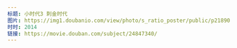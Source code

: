 ```yaml
---
标题: 小时代3 刺金时代
图片: https://img1.doubanio.com/view/photo/s_ratio_poster/public/p2189080319.jpg
时时: 2014
链接: https://movie.douban.com/subject/24847340/
---
```

